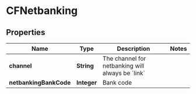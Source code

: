 

# CFNetbanking


## Properties

| Name | Type | Description | Notes |
|------------ | ------------- | ------------- | -------------|
|**channel** | **String** | The channel for netbanking will always be &#x60;link&#x60; |  |
|**netbankingBankCode** | **Integer** | Bank code |  |



